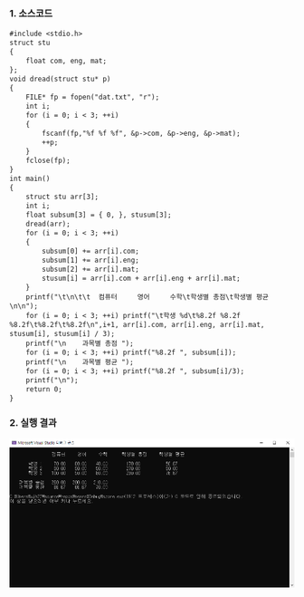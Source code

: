 ### 1. 소스코드

	#include <stdio.h>
	struct stu
	{
		float com, eng, mat;
	};
	void dread(struct stu* p)
	{
		FILE* fp = fopen("dat.txt", "r");
		int i;
		for (i = 0; i < 3; ++i)
		{
			fscanf(fp,"%f %f %f", &p->com, &p->eng, &p->mat);
			++p;
		}
		fclose(fp);
	}
	int main()
	{
		struct stu arr[3];
		int i;
		float subsum[3] = { 0, }, stusum[3];
		dread(arr);
		for (i = 0; i < 3; ++i)
		{
			subsum[0] += arr[i].com;
			subsum[1] += arr[i].eng;
			subsum[2] += arr[i].mat;
			stusum[i] = arr[i].com + arr[i].eng + arr[i].mat;
		}
		printf("\t\n\t\t  컴퓨터     영어     수학\t학생별 총점\t학생별 평균\n\n");
		for (i = 0; i < 3; ++i) printf("\t학생 %d\t%8.2f %8.2f %8.2f\t%8.2f\t%8.2f\n",i+1, arr[i].com, arr[i].eng, arr[i].mat, stusum[i], stusum[i] / 3);
		printf("\n    과목별 총점 ");
		for (i = 0; i < 3; ++i) printf("%8.2f ", subsum[i]);
		printf("\n    과목별 평균 ");
		for (i = 0; i < 3; ++i) printf("%8.2f ", subsum[i]/3);
		printf("\n");
		return 0;
	}

### 2. 실행 결과

![1](/img/team1-1.png)
